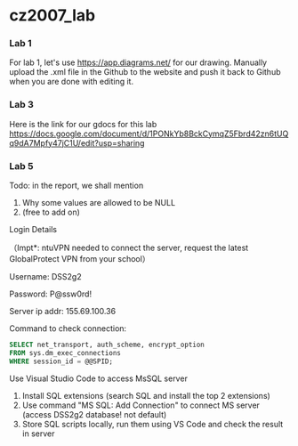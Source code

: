 # cz2007_lab


### Lab 1

For lab 1, let's use https://app.diagrams.net/ for our drawing. Manually upload the .xml file in the Github to the website and push it back to Github when you are done with editing it. 


### Lab 3

Here is the link for our gdocs for this lab https://docs.google.com/document/d/1PONkYb8BckCymqZ5Fbrd42zn6tUQq9dA7Mpfy47jC1U/edit?usp=sharing

### Lab 5

Todo: in the report, we shall mention
1. Why some values are allowed to be NULL
2. (free to add on)

Login Details

（Impt*: ntuVPN needed to connect the server, request the latest GlobalProtect VPN from your school）

Username: DSS2g2

Password: P@ssw0rd!

Server ip addr: 155.69.100.36

Command to check connection:
```sql
SELECT net_transport, auth_scheme, encrypt_option   
FROM sys.dm_exec_connections   
WHERE session_id = @@SPID;
```
Use Visual Studio Code to access MsSQL server
1. Install SQL extensions (search SQL and install the top 2 extensions)
2. Use command "MS SQL: Add Connection" to connect MS server (access DSS2g2 database! not default)
3. Store SQL scripts locally, run them using VS Code and check the result in server
